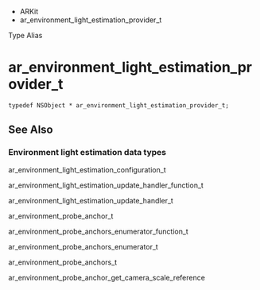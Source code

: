 

- ARKit
-  ar_environment_light_estimation_provider_t 

Type Alias

# ar_environment_light_estimation_provider_t

``` source
typedef NSObject * ar_environment_light_estimation_provider_t;
```

## See Also

### Environment light estimation data types

ar_environment_light_estimation_configuration_t

ar_environment_light_estimation_update_handler_function_t

ar_environment_light_estimation_update_handler_t

ar_environment_probe_anchor_t

ar_environment_probe_anchors_enumerator_function_t

ar_environment_probe_anchors_enumerator_t

ar_environment_probe_anchors_t

ar_environment_probe_anchor_get_camera_scale_reference

